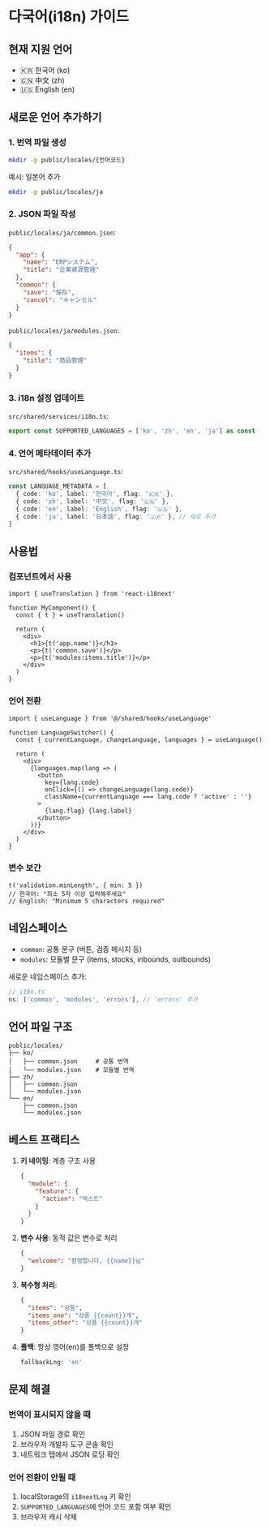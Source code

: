 # 다국어(i18n) 가이드

## 현재 지원 언어

- 🇰🇷 한국어 (ko)
- 🇨🇳 中文 (zh)
- 🇺🇸 English (en)

## 새로운 언어 추가하기

### 1. 번역 파일 생성

```bash
mkdir -p public/locales/{언어코드}
```

예시: 일본어 추가
```bash
mkdir -p public/locales/ja
```

### 2. JSON 파일 작성

`public/locales/ja/common.json`:
```json
{
  "app": {
    "name": "ERPシステム",
    "title": "企業資源管理"
  },
  "common": {
    "save": "保存",
    "cancel": "キャンセル"
  }
}
```

`public/locales/ja/modules.json`:
```json
{
  "items": {
    "title": "商品管理"
  }
}
```

### 3. i18n 설정 업데이트

`src/shared/services/i18n.ts`:
```typescript
export const SUPPORTED_LANGUAGES = ['ko', 'zh', 'en', 'ja'] as const
```

### 4. 언어 메타데이터 추가

`src/shared/hooks/useLanguage.ts`:
```typescript
const LANGUAGE_METADATA = [
  { code: 'ko', label: '한국어', flag: '🇰🇷' },
  { code: 'zh', label: '中文', flag: '🇨🇳' },
  { code: 'en', label: 'English', flag: '🇺🇸' },
  { code: 'ja', label: '日本語', flag: '🇯🇵' }, // 새로 추가
]
```

## 사용법

### 컴포넌트에서 사용

```tsx
import { useTranslation } from 'react-i18next'

function MyComponent() {
  const { t } = useTranslation()
  
  return (
    <div>
      <h1>{t('app.name')}</h1>
      <p>{t('common.save')}</p>
      <p>{t('modules:items.title')}</p>
    </div>
  )
}
```

### 언어 전환

```tsx
import { useLanguage } from '@/shared/hooks/useLanguage'

function LanguageSwitcher() {
  const { currentLanguage, changeLanguage, languages } = useLanguage()
  
  return (
    <div>
      {languages.map(lang => (
        <button
          key={lang.code}
          onClick={() => changeLanguage(lang.code)}
          className={currentLanguage === lang.code ? 'active' : ''}
        >
          {lang.flag} {lang.label}
        </button>
      ))}
    </div>
  )
}
```

### 변수 보간

```tsx
t('validation.minLength', { min: 5 })
// 한국어: "최소 5자 이상 입력해주세요"
// English: "Minimum 5 characters required"
```

## 네임스페이스

- `common`: 공통 문구 (버튼, 검증 메시지 등)
- `modules`: 모듈별 문구 (items, stocks, inbounds, outbounds)

새로운 네임스페이스 추가:
```typescript
// i18n.ts
ns: ['common', 'modules', 'errors'], // 'errors' 추가
```

## 언어 파일 구조

```
public/locales/
├── ko/
│   ├── common.json     # 공통 번역
│   └── modules.json    # 모듈별 번역
├── zh/
│   ├── common.json
│   └── modules.json
└── en/
    ├── common.json
    └── modules.json
```

## 베스트 프랙티스

1. **키 네이밍**: 계층 구조 사용
   ```json
   {
     "module": {
       "feature": {
         "action": "텍스트"
       }
     }
   }
   ```

2. **변수 사용**: 동적 값은 변수로 처리
   ```json
   {
     "welcome": "환영합니다, {{name}}님"
   }
   ```

3. **복수형 처리**:
   ```json
   {
     "items": "상품",
     "items_one": "상품 {{count}}개",
     "items_other": "상품 {{count}}개"
   }
   ```

4. **폴백**: 항상 영어(en)를 폴백으로 설정
   ```typescript
   fallbackLng: 'en'
   ```

## 문제 해결

### 번역이 표시되지 않을 때

1. JSON 파일 경로 확인
2. 브라우저 개발자 도구 콘솔 확인
3. 네트워크 탭에서 JSON 로딩 확인

### 언어 전환이 안될 때

1. localStorage의 `i18nextLng` 키 확인
2. `SUPPORTED_LANGUAGES`에 언어 코드 포함 여부 확인
3. 브라우저 캐시 삭제


